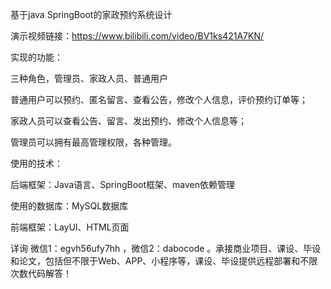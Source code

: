 基于java SpringBoot的家政预约系统设计

演示视频链接：https://www.bilibili.com/video/BV1ks421A7KN/

实现的功能：

三种角色，管理员、家政人员、普通用户

普通用户可以预约、匿名留言、查看公告，修改个人信息，评价预约订单等；

家政人员可以查看公告、留言、发出预约、修改个人信息等；

管理员可以拥有最高管理权限，各种管理。

使用的技术：

后端框架：Java语言、SpringBoot框架、maven依赖管理

使用的数据库：MySQL数据库

前端框架：LayUI、HTML页面

详询 微信1：egvh56ufy7hh ，微信2：dabocode  。承接商业项目、课设、毕设和论文，包括但不限于Web、APP、小程序等，课设、毕设提供远程部署和不限次数代码解答！
